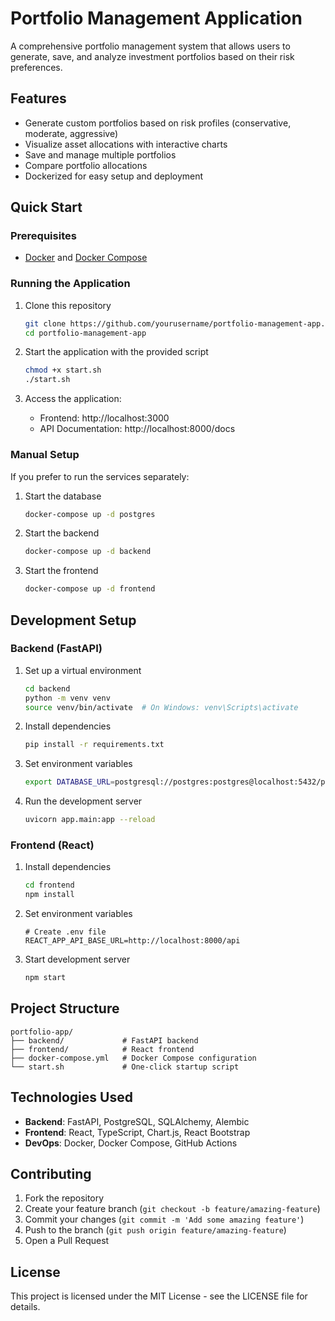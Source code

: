 # Portfolio Management Application

A comprehensive portfolio management system that allows users to generate, save, and analyze investment portfolios based on their risk preferences.

## Features

- Generate custom portfolios based on risk profiles (conservative, moderate, aggressive)
- Visualize asset allocations with interactive charts
- Save and manage multiple portfolios
- Compare portfolio allocations
- Dockerized for easy setup and deployment

## Quick Start

### Prerequisites

- [Docker](https://docs.docker.com/get-docker/) and [Docker Compose](https://docs.docker.com/compose/install/)

### Running the Application

1. Clone this repository
   ```bash
   git clone https://github.com/yourusername/portfolio-management-app.git
   cd portfolio-management-app
   ```

2. Start the application with the provided script
   ```bash
   chmod +x start.sh
   ./start.sh
   ```

3. Access the application:
   - Frontend: http://localhost:3000
   - API Documentation: http://localhost:8000/docs

### Manual Setup

If you prefer to run the services separately:

1. Start the database
   ```bash
   docker-compose up -d postgres
   ```

2. Start the backend
   ```bash
   docker-compose up -d backend
   ```

3. Start the frontend
   ```bash
   docker-compose up -d frontend
   ```

## Development Setup

### Backend (FastAPI)

1. Set up a virtual environment
   ```bash
   cd backend
   python -m venv venv
   source venv/bin/activate  # On Windows: venv\Scripts\activate
   ```

2. Install dependencies
   ```bash
   pip install -r requirements.txt
   ```

3. Set environment variables
   ```bash
   export DATABASE_URL=postgresql://postgres:postgres@localhost:5432/portfolio_management
   ```

4. Run the development server
   ```bash
   uvicorn app.main:app --reload
   ```

### Frontend (React)

1. Install dependencies
   ```bash
   cd frontend
   npm install
   ```

2. Set environment variables
   ```
   # Create .env file
   REACT_APP_API_BASE_URL=http://localhost:8000/api
   ```

3. Start development server
   ```bash
   npm start
   ```

## Project Structure

```
portfolio-app/
├── backend/             # FastAPI backend
├── frontend/            # React frontend
├── docker-compose.yml   # Docker Compose configuration
└── start.sh             # One-click startup script
```

## Technologies Used

- **Backend**: FastAPI, PostgreSQL, SQLAlchemy, Alembic
- **Frontend**: React, TypeScript, Chart.js, React Bootstrap
- **DevOps**: Docker, Docker Compose, GitHub Actions

## Contributing

1. Fork the repository
2. Create your feature branch (`git checkout -b feature/amazing-feature`)
3. Commit your changes (`git commit -m 'Add some amazing feature'`)
4. Push to the branch (`git push origin feature/amazing-feature`)
5. Open a Pull Request

## License

This project is licensed under the MIT License - see the LICENSE file for details.